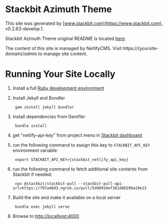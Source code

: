 # Stackbit Azimuth Theme

This site was generated by [www.stackbit.com](https://www.stackbit.com), v0.2.63-develop.1.

Stackbit Azimuth Theme original README is located [here](./README.theme.md).

The content of this site is managed by NetlifyCMS. Visit https://{yoursite-domain}/admin to manage site content.

# Running Your Site Locally

1. Install a full [Ruby development environment](https://jekyllrb.com/docs/installation/)

1. Install Jekyll and Bundler

        gem install jekyll bundler

1. Install dependencies from Gemfile:

        bundle install

1. get "netlify-api-key" from project menu in [Stackbit dashboard](https://app.stackbit.com/dashboard)

1. run the following command to assign this key to `STACKBIT_API_KEY` environment variable:

        export STACKBIT_API_KEY={stackbit_netlify_api_key}

1. run the following command to fetch additional site contents from Stackbit if needed:

        npx @stackbit/stackbit-pull --stackbit-pull-api-url=https://797a48d3.ngrok.io/pull/5d49934ef361d66599a19e13

1. Build the site and make it available on a local server

        bundle exec jekyll serve

1. Browse to [http://localhost:4000](http://localhost:4000)

